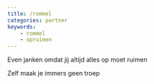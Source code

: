 ```yaml
---
title: /rommel
categories: partner
keywords:
    - rommel
    - opruimen
---
```


Even janken omdat jij altijd alles op moet ruimen

Zelf maak je immers geen troep